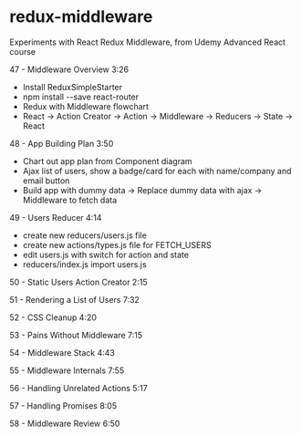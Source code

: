 # redux-middleware
Experiments with React Redux Middleware, from Udemy Advanced React course

47 - Middleware Overview 3:26  

* Install ReduxSimpleStarter
* npm install --save react-router
* Redux with Middleware flowchart
* React -> Action Creator -> Action -> Middleware -> Reducers -> State -> React

48 - App Building Plan 3:50  

* Chart out app plan from Component diagram
* Ajax list of users, show a badge/card for each with name/company and email button
* Build app with dummy data -> Replace dummy data with ajax -> Middleware to fetch data


49 - Users Reducer 4:14  
* create new reducers/users.js file
* create new actions/types.js file for FETCH_USERS
* edit users.js with switch for action and state
* reducers/index.js import users.js




50 - Static Users Action Creator 2:15  

51 - Rendering a List of Users 7:32  

52 - CSS Cleanup 4:20  

53 - Pains Without Middleware 7:15  

54 - Middleware Stack 4:43  

55 - Middleware Internals 7:55  

56 - Handling Unrelated Actions 5:17  

57 - Handling Promises 8:05  

58 - Middleware Review 6:50
